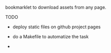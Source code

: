 bookmarklet to download assets from any page.


TODO
 * deploy static files on github project pages
 * do a Makefile to automatize the task

* 